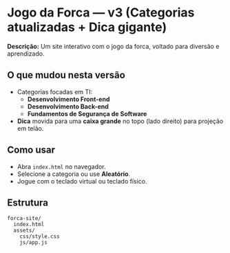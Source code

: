 # Jogo da Forca — v3 (Categorias atualizadas + Dica gigante)

**Descrição:** Um site interativo com o jogo da forca, voltado para diversão e aprendizado.

## O que mudou nesta versão
- Categorias focadas em TI:
  - **Desenvolvimento Front-end**
  - **Desenvolvimento Back-end**
  - **Fundamentos de Segurança de Software**
- **Dica** movida para uma **caixa grande** no topo (lado direito) para projeção em telão.

## Como usar
- Abra `index.html` no navegador.
- Selecione a categoria ou use **Aleatório**.
- Jogue com o teclado virtual ou teclado físico.

## Estrutura
```
forca-site/
  index.html
  assets/
    css/style.css
    js/app.js
```
